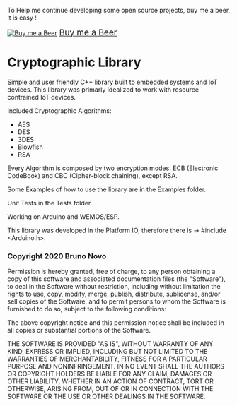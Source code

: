To Help me continue developing some open source projects, buy me a beer, it is easy !

<a class="bmc-button" target="_blank" href="https://www.buymeacoffee.com/bnovo"><img src="https://cdn.buymeacoffee.com/buttons/bmc-new-btn-logo.svg" alt="Buy me a Beer"><span style="margin-left:5px;font-size:19px !important;">Buy me a Beer</span></a>

# Cryptographic Library 

Simple and user friendly C++ library built to embedded systems and IoT devices. This library was primarly idealized to work with resource contrained IoT devices. 

Included Cryptographic Algorithms:
- AES 
- DES 
- 3DES 
- Blowfish
- RSA 

Every Algorithm is composed by two encryption modes: ECB (Electronic CodeBook) and CBC (Cipher-block chaining), except RSA.


Some Examples of how to use the library are in the Examples folder.

Unit Tests in the Tests folder. 

Working on Arduino and WEMOS/ESP.

This library was developed in the Platform IO, therefore there is -> #include <Arduino.h>.


### Copyright 2020 Bruno Novo

Permission is hereby granted, free of charge, to any person obtaining a copy of this software and associated documentation files (the "Software"), to deal in the Software without restriction, including without limitation the rights to use, copy, modify, merge, publish, distribute, sublicense, and/or sell copies of the Software, and to permit persons to whom the Software is furnished to do so, subject to the following conditions:

The above copyright notice and this permission notice shall be included in all copies or substantial portions of the Software.

THE SOFTWARE IS PROVIDED "AS IS", WITHOUT WARRANTY OF ANY KIND, EXPRESS OR IMPLIED, INCLUDING BUT NOT LIMITED TO THE WARRANTIES OF MERCHANTABILITY, FITNESS FOR A PARTICULAR PURPOSE AND NONINFRINGEMENT. IN NO EVENT SHALL THE AUTHORS OR COPYRIGHT HOLDERS BE LIABLE FOR ANY CLAIM, DAMAGES OR OTHER LIABILITY, WHETHER IN AN ACTION OF CONTRACT, TORT OR OTHERWISE, ARISING FROM, OUT OF OR IN CONNECTION WITH THE SOFTWARE OR THE USE OR OTHER DEALINGS IN THE SOFTWARE.

